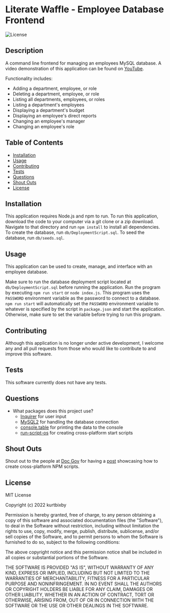 # Literate Waffle - Employee Database Frontend

![License](https://img.shields.io/badge/License-MIT-blue.svg)

## Description

A command line frontend for managing an employees MySQL database. A video demonstration of this application can be found on [YouTube](https://youtu.be/f0lwj0Lzudc).

Functionality includes:
* Adding a department, employee, or role
* Deleting a department, employee, or role
* Listing all departments, employees, or roles
* Listing a department's employees
* Displaying a department's budget
* Displaying an employee's direct reports
* Changing an employee's manager
* Changing an employee's role

## Table of Contents

- [Installation](#installation)
- [Usage](#usage)
- [Contributing](#contributing)
- [Tests](#tests)
- [Questions](#questions)
- [Shout Outs](#shout-outs)
- [License](#license)

## Installation

This application requires Node.js and npm to run. To run this application, download the code to your computer via a git clone or a zip download. Navigate to that directory and run ```npm install``` to install all dependencies. To create the database, run ```db/DeploymentScript.sql```. To seed the database, run ```db/seeds.sql```.

## Usage

This application can be used to create, manage, and interface with an employee database.

Make sure to run the database deployment script located at ```db/DeploymentScript.sql``` before running the application.
Run the program by executing ```npm run start``` or ```node index.js```. 
This program uses the ```PASSWORD``` environment variable as the password to connect to a database. ```npm run start``` will automatically set the ```PASSWORD``` environment variable to whatever is specified by the script in ```package.json``` and start the application. Otherwise, make sure to set the variable before trying to run this program.

## Contributing

Although this application is no longer under active development, I welcome any and all pull requests from those who would like to contribute to and improve this software.

## Tests

This software currently does not have any tests.

## Questions

* What packages does this project use?
  * [Inquirer](https://www.npmjs.com/package/inquirer) for user input
  * [MySQL2](https://www.npmjs.com/package/mysql2) for handling the database connection
  * [console.table](https://www.npmjs.com/package/console.table) for printing the data to the console
  * [run-script-os](https://www.npmjs.com/package/run-script-os) for creating cross-platform start scripts

## Shout Outs

Shout out to the people at [Doc Gov](https://docgov.dev/) for having a [post](https://docgov.dev/posts/npm-scripts/) showcasing how to create cross-platform NPM scripts.

## License

MIT License

Copyright (c) 2022 kurtbixby

Permission is hereby granted, free of charge, to any person obtaining a copy
of this software and associated documentation files (the "Software"), to deal
in the Software without restriction, including without limitation the rights
to use, copy, modify, merge, publish, distribute, sublicense, and/or sell
copies of the Software, and to permit persons to whom the Software is
furnished to do so, subject to the following conditions:

The above copyright notice and this permission notice shall be included in all
copies or substantial portions of the Software.

THE SOFTWARE IS PROVIDED "AS IS", WITHOUT WARRANTY OF ANY KIND, EXPRESS OR
IMPLIED, INCLUDING BUT NOT LIMITED TO THE WARRANTIES OF MERCHANTABILITY,
FITNESS FOR A PARTICULAR PURPOSE AND NONINFRINGEMENT. IN NO EVENT SHALL THE
AUTHORS OR COPYRIGHT HOLDERS BE LIABLE FOR ANY CLAIM, DAMAGES OR OTHER
LIABILITY, WHETHER IN AN ACTION OF CONTRACT, TORT OR OTHERWISE, ARISING FROM,
OUT OF OR IN CONNECTION WITH THE SOFTWARE OR THE USE OR OTHER DEALINGS IN THE
SOFTWARE.
